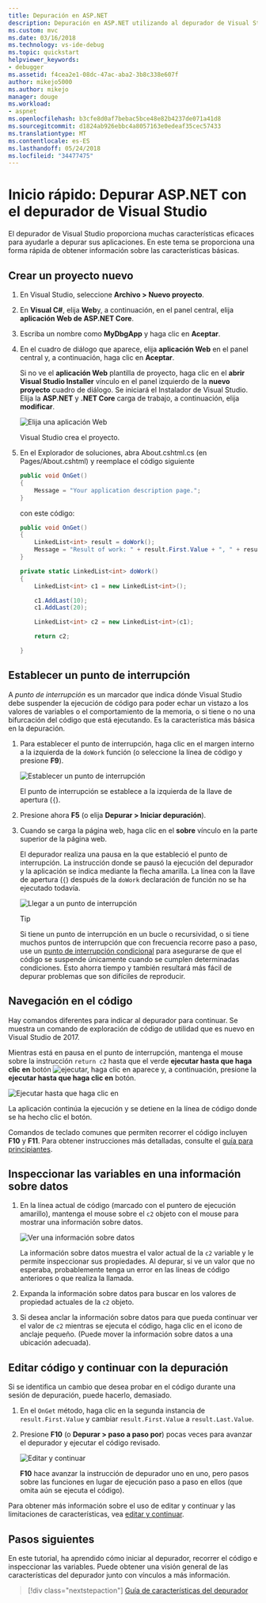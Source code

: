 ```yaml
---
title: Depuración en ASP.NET
description: Depuración en ASP.NET utilizando al depurador de Visual Studio
ms.custom: mvc
ms.date: 03/16/2018
ms.technology: vs-ide-debug
ms.topic: quickstart
helpviewer_keywords:
- debugger
ms.assetid: f4cea2e1-08dc-47ac-aba2-3b8c338e607f
author: mikejo5000
ms.author: mikejo
manager: douge
ms.workload:
- aspnet
ms.openlocfilehash: b3cfe8d0af7bebac5bce48e82b4237de071a41d8
ms.sourcegitcommit: d1824ab926ebbc4a8057163e0edeaf35cec57433
ms.translationtype: MT
ms.contentlocale: es-ES
ms.lasthandoff: 05/24/2018
ms.locfileid: "34477475"
---
```

# <a name="quickstart-debug-aspnet-with-the-visual-studio-debugger"></a>Inicio rápido: Depurar ASP.NET con el depurador de Visual Studio

El depurador de Visual Studio proporciona muchas características eficaces para ayudarle a depurar sus aplicaciones. En este tema se proporciona una forma rápida de obtener información sobre las características básicas.

## <a name="create-a-new-project"></a>Crear un proyecto nuevo 

1. En Visual Studio, seleccione **Archivo > Nuevo proyecto**.

1. En **Visual C#**, elija **Web**y, a continuación, en el panel central, elija **aplicación Web de ASP.NET Core**.

1. Escriba un nombre como **MyDbgApp** y haga clic en **Aceptar**.

1. En el cuadro de diálogo que aparece, elija **aplicación Web** en el panel central y, a continuación, haga clic en **Aceptar**.

     Si no ve el **aplicación Web** plantilla de proyecto, haga clic en el **abrir Visual Studio Installer** vínculo en el panel izquierdo de la **nuevo proyecto** cuadro de diálogo. Se iniciará el Instalador de Visual Studio. Elija la **ASP.NET** y **.NET Core** carga de trabajo, a continuación, elija **modificar**.

    ![Elija una aplicación Web](../debugger/media/dbg-qs-aspnet-choose-web-app.png)

    Visual Studio crea el proyecto.

1. En el Explorador de soluciones, abra About.cshtml.cs (en Pages/About.cshtml) y reemplace el código siguiente

    ```csharp
    public void OnGet()
    {
        Message = "Your application description page.";
    }
    ```

    con este código:

    ```csharp
    public void OnGet()
    {
        LinkedList<int> result = doWork();
        Message = "Result of work: " + result.First.Value + ", " + result.First.Value;
    }

    private static LinkedList<int> doWork()
    {
        LinkedList<int> c1 = new LinkedList<int>();

        c1.AddLast(10);
        c1.AddLast(20);

        LinkedList<int> c2 = new LinkedList<int>(c1);

        return c2;

    }
    ```

## <a name="set-a-breakpoint"></a>Establecer un punto de interrupción

A *punto de interrupción* es un marcador que indica dónde Visual Studio debe suspender la ejecución de código para poder echar un vistazo a los valores de variables o el comportamiento de la memoria, o si tiene o no una bifurcación del código que está ejecutando. Es la característica más básica en la depuración.

1. Para establecer el punto de interrupción, haga clic en el margen interno a la izquierda de la `doWork` función (o seleccione la línea de código y presione **F9**).

    ![Establecer un punto de interrupción](../debugger/media/dbg-qs-set-breakpoint-aspnet.png)

    El punto de interrupción se establece a la izquierda de la llave de apertura (`{`).

1. Presione ahora **F5** (o elija **Depurar > Iniciar depuración**).

1. Cuando se carga la página web, haga clic en el **sobre** vínculo en la parte superior de la página web.

    El depurador realiza una pausa en la que estableció el punto de interrupción. La instrucción donde se pausó la ejecución del depurador y la aplicación se indica mediante la flecha amarilla. La línea con la llave de apertura (`{`) después de la `doWork` declaración de función no se ha ejecutado todavía.

    ![Llegar a un punto de interrupción](../debugger/media/dbg-qs-hit-breakpoint-aspnet.png)

    > [!TIP]
    > Si tiene un punto de interrupción en un bucle o recursividad, o si tiene muchos puntos de interrupción que con frecuencia recorre paso a paso, use un [punto de interrupción condicional](../debugger/using-breakpoints.md#BKMK_Specify_a_breakpoint_condition_using_a_code_expression) para asegurarse de que el código se suspende únicamente cuando se cumplen determinadas condiciones. Esto ahorra tiempo y también resultará más fácil de depurar problemas que son difíciles de reproducir.

## <a name="navigate-code"></a>Navegación en el código

Hay comandos diferentes para indicar al depurador para continuar. Se muestra un comando de exploración de código de utilidad que es nuevo en Visual Studio de 2017.

Mientras está en pausa en el punto de interrupción, mantenga el mouse sobre la instrucción `return c2` hasta que el verde **ejecutar hasta que haga clic en** botón ![ejecutar, haga clic en](../debugger/media/dbg-tour-run-to-click.png) aparece y, a continuación, presione la **ejecutar hasta que haga clic en** botón.

![Ejecutar hasta que haga clic en](../debugger/media/dbg-qs-run-to-click-aspnet.png)

La aplicación continúa la ejecución y se detiene en la línea de código donde se ha hecho clic el botón.

Comandos de teclado comunes que permiten recorrer el código incluyen **F10** y **F11**. Para obtener instrucciones más detalladas, consulte el [guía para principiantes](../debugger/getting-started-with-the-debugger.md).

## <a name="inspect-variables-in-a-datatip"></a>Inspeccionar las variables en una información sobre datos

1. En la línea actual de código (marcado con el puntero de ejecución amarillo), mantenga el mouse sobre el `c2` objeto con el mouse para mostrar una información sobre datos.

    ![Ver una información sobre datos](../debugger/media/dbg-qs-data-tip-aspnet.png)

    La información sobre datos muestra el valor actual de la `c2` variable y le permite inspeccionar sus propiedades. Al depurar, si ve un valor que no esperaba, probablemente tenga un error en las líneas de código anteriores o que realiza la llamada. 

2. Expanda la información sobre datos para buscar en los valores de propiedad actuales de la `c2` objeto.

3. Si desea anclar la información sobre datos para que pueda continuar ver el valor de `c2` mientras se ejecuta el código, haga clic en el icono de anclaje pequeño. (Puede mover la información sobre datos a una ubicación adecuada).

## <a name="edit-code-and-continue-debugging"></a>Editar código y continuar con la depuración

Si se identifica un cambio que desea probar en el código durante una sesión de depuración, puede hacerlo, demasiado.

1. En el `OnGet` método, haga clic en la segunda instancia de `result.First.Value` y cambiar `result.First.Value` a `result.Last.Value`.

1. Presione **F10** (o **Depurar > paso a paso por**) pocas veces para avanzar el depurador y ejecutar el código revisado.

    ![Editar y continuar](../debugger/media/dbg-qs-edit-and-continue-aspnet.png "editar y continuar")

    **F10** hace avanzar la instrucción de depurador uno en uno, pero pasos sobre las funciones en lugar de ejecución paso a paso en ellos (que omita aún se ejecuta el código).

Para obtener más información sobre el uso de editar y continuar y las limitaciones de características, vea [editar y continuar](../debugger/edit-and-continue.md).

## <a name="next-steps"></a>Pasos siguientes

En este tutorial, ha aprendido cómo iniciar al depurador, recorrer el código e inspeccionar las variables. Puede obtener una visión general de las características del depurador junto con vínculos a más información.

> [!div class="nextstepaction"]
> [Guía de características del depurador](../debugger/debugger-feature-tour.md)
